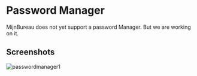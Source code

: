 # Password Manager

MijnBureau does not yet support a password Manager. But we are working on it.

## Screenshots

![passwordmanager1](/img/features/password-manager.png)
